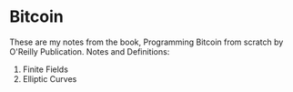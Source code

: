 # Bitcoin

These are my notes from the book, Programming Bitcoin from scratch by O'Reilly Publication.
Notes and Definitions:
1. Finite Fields
2. Elliptic Curves
